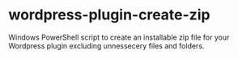 # wordpress-plugin-create-zip
Windows PowerShell script to create an installable zip file for your Wordpress plugin excluding unnessecery files and folders.
